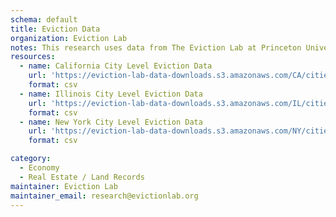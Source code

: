 ```yaml
---
schema: default
title: Eviction Data 
organization: Eviction Lab
notes: This research uses data from The Eviction Lab at Princeton University, a project directed by Matthew Desmond and designed by Ashley Gromis, Lavar Edmonds, James Hendrickson, Katie Krywokulski, Lillian Leung, and Adam Porton. The Eviction Lab is funded by the JPB, Gates, and Ford Foundations as well as the Chan Zuckerberg Initiative. More information is found at evictionlab.org.
resources:
  - name: California City Level Eviction Data
    url: 'https://eviction-lab-data-downloads.s3.amazonaws.com/CA/cities.csv'
    format: csv
  - name: Illinois City Level Eviction Data
    url: 'https://eviction-lab-data-downloads.s3.amazonaws.com/IL/cities.csv'
    format: csv
  - name: New York City Level Eviction Data
    url: 'https://eviction-lab-data-downloads.s3.amazonaws.com/NY/cities.csv'
    format: csv

category:
  - Economy
  - Real Estate / Land Records
maintainer: Eviction Lab 
maintainer_email: research@evictionlab.org
---
```


